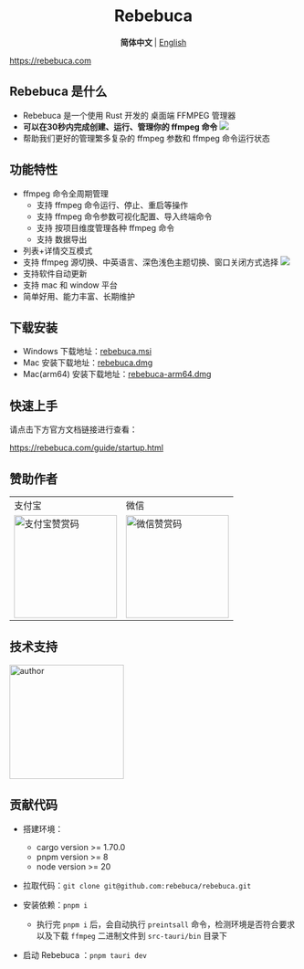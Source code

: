 <h1 align="center">Rebebuca</h1>

<p align="center">
<b> 简体中文 </b> | <a href="https://github.com/rebebuca/rebebuca/blob/main/README.en.md"> English </a>
</p>

https://rebebuca.com

## Rebebuca 是什么

- Rebebuca 是一个使用 Rust 开发的 桌面端 FFMPEG 管理器
- **可以在30秒内完成创建、运行、管理你的 ffmpeg 命令**
![](./docs/quick.gif)
- 帮助我们更好的管理繁多复杂的 ffmpeg 参数和 ffmpeg 命令运行状态

## 功能特性

- ffmpeg 命令全周期管理
  - 支持 ffmpeg 命令运行、停止、重启等操作
  - 支持 ffmpeg 命令参数可视化配置、导入终端命令
  - 支持 按项目维度管理各种 ffmpeg 命令
  - 支持 数据导出
- 列表+详情交互模式
- 支持 ffmpeg 源切换、中英语言、深色浅色主题切换、窗口关闭方式选择
![](./docs/config.gif)
- 支持软件自动更新
- 支持 mac 和 window 平台
- 简单好用、能力丰富、长期维护

## 下载安装

- Windows 下载地址：[rebebuca.msi](https://download.m7s.live/rb/Rebebuca_0.2.2_x64_en-US.msi)
- Mac 安装下载地址：[rebebuca.dmg](https://download.m7s.live/rb/Rebebuca_0.2.2_x64.dmg)
- Mac(arm64) 安装下载地址：[rebebuca-arm64.dmg](https://download.m7s.live/rb/Rebebuca_0.2.2_aarch64.dmg)

## 快速上手

请点击下方官方文档链接进行查看：

https://rebebuca.com/guide/startup.html


## 赞助作者

<table>
<tr>
<td>支付宝</td>
<td>微信</td>
</tr>
<tr>
<td>
<img src="./docs/zfb-pay.jpg" width="180" height="180" alt="支付宝赞赏码">
</td>
<td>
<img src="./docs/wx-pay.jpg" width="180" height="180" alt="微信赞赏码"></td>
</tr>
</table>

## 技术支持

<img src="https://rebebuca.com/author.jpg" alt="author" width="200" height="200">


## 贡献代码

- 搭建环境：
  - cargo version >= 1.70.0
  - pnpm version >= 8
  - node version >= 20

- 拉取代码：`git clone git@github.com:rebebuca/rebebuca.git`
- 安装依赖：`pnpm i`
  - 执行完 `pnpm i` 后，会自动执行 `preintsall` 命令，检测环境是否符合要求以及下载 `ffmpeg` 二进制文件到 `src-tauri/bin` 目录下
- 启动 Rebebuca ：`pnpm tauri dev`





